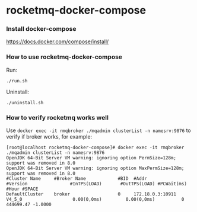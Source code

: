 # rocketmq-docker-compose

### Install docker-compose
https://docs.docker.com/compose/install/

### How to use rocketmq-docker-compose
Run:
```shell
./run.sh
```
Uninstall:
```shell
./uninstall.sh
```
### How to verify rocketmq works well
Use `docker exec -it rmqbroker ./mqadmin clusterList -n namesrv:9876` to verify if broker works, for example:
```shell
[root@localhost rocketmq-docker-compose]# docker exec -it rmqbroker ./mqadmin clusterList -n namesrv:9876
OpenJDK 64-Bit Server VM warning: ignoring option PermSize=128m; support was removed in 8.0
OpenJDK 64-Bit Server VM warning: ignoring option MaxPermSize=128m; support was removed in 8.0
#Cluster Name     #Broker Name            #BID  #Addr                  #Version                #InTPS(LOAD)       #OutTPS(LOAD) #PCWait(ms) #Hour #SPACE
DefaultCluster    broker                  0     172.18.0.3:10911       V4_5_0                   0.00(0,0ms)         0.00(0,0ms)          0 444699.47 -1.0000
```


